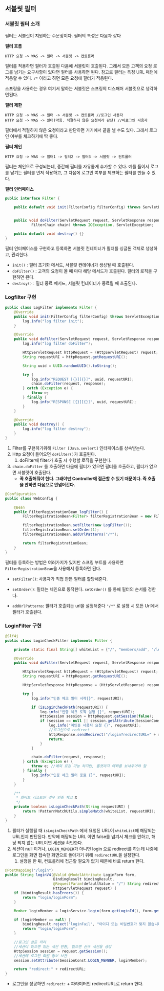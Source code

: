 ## 서블릿 필터

### 서블릿 필터 소개 

필터는 서블릿이 지원하는 수문장이다. 필터의 특성은 다음과 같다

**필터 흐름**

~~~
HTTP 요청 -> WAS -> 필터 -> 서블릿 -> 컨트롤러
~~~

필터를 적용하면 필터가 호출된 다음에 서블릿이 호출된다. 그래서 모든 고객의 요청 로그를 남기는 요구사항이 있다면 필터를 사용하면 된다. 참고로 필터는 특정 URL 패턴에 적용할 수 있다. `/*` 이라고 하면 모든 요청에 필터가 적용된다.

스프링을 사용하는 경우 여기서 말하는 서블릿은 스프링의 디스패처 서블릿으로 생각하면된다.



**필터 제한**

~~~
HTTP 요청 -> WAS -> 필터 -> 서블릿 -> 컨트롤러 //로그인 사용자
HTTP 요청 -> WAS -> 필터(막힘. 적절하지 않은 요청이라 판단) //비로그인 사용자
~~~

필터에서 적절하지 않은 요청이라고 판단하면 거기에서 끝을 낼 수도 있다. 그래서 로그인 여부를 체크하기에 딱 좋다.



**필터 체인**

~~~
HTTP 요청 -> WAS -> 필터1 -> 필터2 -> 필터3 -> 서블릿 -> 컨트롤러
~~~

필터는 체인으로 구성되는데, 중간에 필터를 자유롭게 추가할 수 있다. 예를 들어서 로그를 남기는 필터를 먼저 적용하고, 그 다음에 로그인 여부를 체크하는 필터를 만들 수 있다.



 **필터 인터페이스**

~~~java
public interface Filter {

    public default void init(FilterConfig filterConfig) throws ServletException {}

   
    public void doFilter(ServletRequest request, ServletResponse response,
            FilterChain chain) throws IOException, ServletException;

    public default void destroy() {}
}
~~~

필터 인터페이스를 구현하고 등록하면 서블릿 컨테이너가 필터를 싱글톤 객체로 생성하고, 관리한다.

- `init()` : 필터 초기화 메서드, 서블릿 컨테이너가 생성될 때 호출된다.
- `doFilter()` : 고객의 요청이 올 때 마다 해당 메서드가 호출된다. 필터의 로직을 구현하면 된다.
- `destroy()` : 필터 종료 메서드, 서블릿 컨테이너가 종료될 때 호출된다.



### Logfilter 구현

```java
public class LogFilter implements Filter {
    @Override
    public void init(FilterConfig filterConfig) throws ServletException {
        log.info("log filter init");
    }

    @Override
    public void doFilter(ServletRequest request, ServletResponse response, FilterChain chain) throws IOException, ServletException {
        log.info("log filter doFilter");

        HttpServletRequest httpRequest = (HttpServletRequest) request;
        String requestURI = httpRequest.getRequestURI();

        String uuid = UUID.randomUUID().toString();

        try {
            log.info("REQUEST [{}][{}]", uuid, requestURI);
            chain.doFilter(request, response);
        } catch (Exception e) {
            throw e;
        } finally {
            log.info("RESPONSE [{}][{}]", uuid, requestURI);
        }
    }

    @Override
    public void destroy() {
        log.info("log filter destroy");
    }
}
```

1. Filter를 구현하기위해 `Filter [Java.sevlert]` 인터페이스를 상속받는다.
2. Http 요청이 들어오면 `doFilter()`가 호출된다.
   1. doFilter에 filter가 호출 시 수행할 로직을 구현한다.
3. `chain.doFilter` 를 호출하면 다음에 필터가 있으면 필터를 호출하고, 필터가 없으면 서블릿이 호출된다.
   - **꼭 호출해줘야 한다. 그래야만 Controller에 접근할 수 있기 때문이다. 즉 호출을 안하면 다음으로 안넘어간다.**



```java
@Configuration
public class WebConfig {

    @Bean
    public FilterRegistrationBean logFilter() {
        FilterRegistrationBean<Filter> filterRegistrationBean = new FilterRegistrationBean<>();

        filterRegistrationBean.setFilter(new LogFilter());
        filterRegistrationBean.setOrder(1);
        filterRegistrationBean.addUrlPatterns("/*");

        return filterRegistrationBean;
    }
}
```

필터를 등록하는 방법은 여러가지가 있지만 스프링 부트를 사용하면 `FilterRegistrationBean`을 사용해서 등록하면 된다.

- `setFilter()`: 사용자가 직접 만든 필터를 할당해준다.
- `setOrder()`: 필터는 체인으로 동작한다. `setOrder()` 를 통해 필터의 순서를 정한다.

- `addUrlPatterns`: 필터가 호출되는 url을 설정해준다 `"/*"` 로 설정 시 모든 Url에서 필터가 호출된다.



### LoginFilter 구현

```java
@Slf4j
public class LoginCheckFilter implements Filter {

    private static final String[] whiteList = {"/", "members/add", "/login", "/logout", "/css/*"};

    @Override
    public void doFilter(ServletRequest request, ServletResponse response, FilterChain chain) throws IOException, ServletException {

        HttpServletRequest httpRequest = (HttpServletRequest) request;
        String requestURI = httpRequest.getRequestURI();

        HttpServletResponse httpResponse = (HttpServletResponse) response;

        try {
            log.info("인증 체크 필터 시작{}", requestURI);

            if (isLoginCheckPath(requestURI)) {
                log.info("인증 체크 로직 실행 {}", requestURI);
                HttpSession session = httpRequest.getSession(false);
                if (session == null || session.getAttribute(SessionConst.LOGIN_MEMBER) == null) {
                    log.info("미인증 사용자 요청 {}", requestURI);
                    //로그인으로 redirect
                    httpResponse.sendRedirect("/login?redirectURL=" + requestURI);
                    return;
                }
            }

            chain.doFilter(request, response);
        } catch (Exception e) {
            throw e; //예외 로깅 가능 하지만, 톰캣까지 예외를 보내주어야 함
        } finally {
            log.info("인증 체크 필터 종료 {}", requestURI);
        }
    }

    /**
     * 화이트 리스트인 경우 인증 체크 X
     */
    private boolean isLoginCheckPath(String requestURI) {
        return !PatternMatchUtils.simpleMatch(whiteList, requestURI);
    }
}
```

1. 필터가 실행될 때 `isLoginCheckPath` 에서 요청된 URL이 `whiteList`에 해당되는 URL인지 판단된다. 만약에 해당되는 URL 이면 false를 넘겨서 체크를 안하고, 해당 되지 않는 URL이면 세션을 확인한다.
2. 세션이 null 이거나, `LOGIN_MEMBER`가 아니면 login 으로 redirect를 하는데 나중에 로그인을 화면 접속한 화면으로 돌아가기 위해 `redirectURL`을 설정한다.
   1. 설정을 한 뒤, 컨트롤러에 접근할 필요가 없기 때문에 바로 return 한다.



```java
@PostMapping("/login")
public String loginV4(@Valid @ModelAttribute LoginForm form,
                      BindingResult bindingResult,
                      @RequestParam(defaultValue = "/") String redirectURL,
                      HttpServletRequest request) {
    if (bindingResult.hasErrors()) {
        return "login/loginForm";
    }

    Member loginMember = loginService.login(form.getLoginId(), form.getPassword());

    if (loginMember == null) {
        bindingResult.reject("loginFail", "아이디 또는 비밀번호가 맞지 않습니다.");
        return "login/loginForm";
    }

    //로그인 성공 처리
    //세션이 있으면 있는 세션 반환, 없으면 신규 세션을 생성
    HttpSession session = request.getSession();
    //세션에 로그인 회원 정보 보관
    session.setAttribute(SessionConst.LOGIN_MEMBER, loginMember);

    return "redirect:" + redirectURL;
}
```

- 로그인을 성공하면 `redirect:` + 파라미터인 redirectURL로 return 한다.
